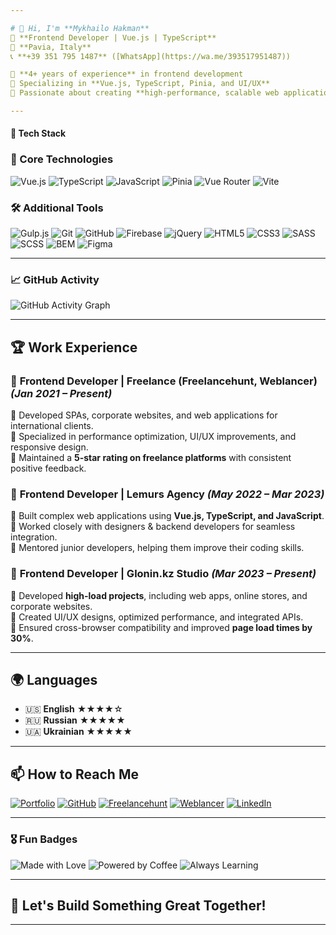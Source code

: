 ```yaml
---

# 👋 Hi, I'm **Mykhailo Hakman**  
🚀 **Frontend Developer | Vue.js | TypeScript**  
📍 **Pavia, Italy**  
📞 **+39 351 795 1487** ([WhatsApp](https://wa.me/393517951487))  

🔹 **4+ years of experience** in frontend development  
🔹 Specializing in **Vue.js, TypeScript, Pinia, and UI/UX**  
🔹 Passionate about creating **high-performance, scalable web applications**  

---
```


#### 🔧 Tech Stack  

### 🌟 Core Technologies  
![Vue.js](https://img.shields.io/badge/-Vue.js-35495E?logo=vue.js&logoColor=4FC08D&style=flat-square) ![TypeScript](https://img.shields.io/badge/-TypeScript-3178C6?logo=typescript&logoColor=white&style=flat-square) ![JavaScript](https://img.shields.io/badge/-JavaScript-F7DF1E?logo=javascript&logoColor=black&style=flat-square) ![Pinia](https://img.shields.io/badge/-Pinia-FDC500?logo=pinia&logoColor=white&style=flat-square) ![Vue Router](https://img.shields.io/badge/-Vue_Router-4FC08D?logo=vue.js&logoColor=white&style=flat-square) ![Vite](https://img.shields.io/badge/-Vite-646CFF?logo=vite&logoColor=white&style=flat-square)  

### 🛠 Additional Tools  
![Gulp.js](https://img.shields.io/badge/-Gulp.js-CF4647?logo=gulp&logoColor=white&style=flat-square) ![Git](https://img.shields.io/badge/-Git-F05032?logo=git&logoColor=white&style=flat-square) ![GitHub](https://img.shields.io/badge/-GitHub-181717?logo=github&logoColor=white&style=flat-square) ![Firebase](https://img.shields.io/badge/-Firebase-FFCA28?logo=firebase&logoColor=black&style=flat-square) ![jQuery](https://img.shields.io/badge/-jQuery-0769AD?logo=jquery&logoColor=white&style=flat-square) ![HTML5](https://img.shields.io/badge/-HTML5-E34F26?logo=html5&logoColor=white&style=flat-square) ![CSS3](https://img.shields.io/badge/-CSS3-1572B6?logo=css3&logoColor=white&style=flat-square) ![SASS](https://img.shields.io/badge/-SASS-CC6699?logo=sass&logoColor=white&style=flat-square) ![SCSS](https://img.shields.io/badge/-SCSS-CC6699?logo=sass&logoColor=white&style=flat-square) ![BEM](https://img.shields.io/badge/-BEM-000000?logo=bem&logoColor=white&style=flat-square) ![Figma](https://img.shields.io/badge/-Figma-F24E1E?logo=figma&logoColor=white&style=flat-square)  

---

### 📈 GitHub Activity  
![GitHub Activity Graph](https://github-readme-activity-graph.vercel.app/graph?username=deorfeal&theme=github-dark)  

---

## 🏆 Work Experience  
### 🔹 **Frontend Developer | Freelance (Freelancehunt, Weblancer)** _(Jan 2021 – Present)_  
📌 Developed SPAs, corporate websites, and web applications for international clients.  
📌 Specialized in performance optimization, UI/UX improvements, and responsive design.  
📌 Maintained a **5-star rating on freelance platforms** with consistent positive feedback.  

### 🔹 **Frontend Developer | Lemurs Agency** _(May 2022 – Mar 2023)_  
📌 Built complex web applications using **Vue.js, TypeScript, and JavaScript**.  
📌 Worked closely with designers & backend developers for seamless integration.  
📌 Mentored junior developers, helping them improve their coding skills.  

### 🔹 **Frontend Developer | Glonin.kz Studio** _(Mar 2023 – Present)_  
📌 Developed **high-load projects**, including web apps, online stores, and corporate websites.  
📌 Created UI/UX designs, optimized performance, and integrated APIs.  
📌 Ensured cross-browser compatibility and improved **page load times by 30%**.  

---

## 🌍 Languages  
- 🇺🇸 **English** ★★★★☆  
- 🇷🇺 **Russian** ★★★★★  
- 🇺🇦 **Ukrainian** ★★★★★  

---

## 📫 How to Reach Me  
[![Portfolio](https://img.shields.io/badge/-Portfolio-000?style=flat-square&logo=Google-Chrome&logoColor=white)](https://deorfeal.github.io/Dcompany/) [![GitHub](https://img.shields.io/badge/-GitHub-181717?logo=github&logoColor=white&style=flat-square)](https://github.com/deorfeal) [![Freelancehunt](https://img.shields.io/badge/-Freelancehunt-000?style=flat-square&logo=Google-Chrome&logoColor=white)](https://freelancehunt.com/freelancer/deorfeal.html) [![Weblancer](https://img.shields.io/badge/-Weblancer-000?style=flat-square&logo=Google-Chrome&logoColor=white)](https://www.weblancer.net/users/deorfeal/) [![LinkedIn](https://img.shields.io/badge/-LinkedIn-0077B5?logo=linkedin&logoColor=white&style=flat-square)](https://www.linkedin.com/in/your-profile/)  

---

### 🎖️ Fun Badges  
![Made with Love](https://img.shields.io/badge/Made%20with-%E2%9D%A4-red) ![Powered by Coffee](https://img.shields.io/badge/Powered%20by-Coffee-%23FFDD00?logo=buy-me-a-coffee) ![Always Learning](https://img.shields.io/badge/-Always%20Learning-blue?style=flat-square)  

---

## 🚀 Let's Build Something Great Together!  

---




